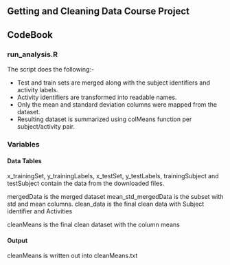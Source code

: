 ## Getting and Cleaning Data Course Project
## CodeBook


### run_analysis.R

The script does the following:-
-   Test and train sets are merged along with the subject identifiers and activity labels.
-	Activity identifiers are transformed into readable names. 
-	Only the mean and standard deviation columns were mapped from the dataset. 
-	Resulting dataset is summarized using colMeans function per subject/activity pair.

### Variables

#### Data Tables
x_trainingSet, y_trainingLabels, x_testSet, y_testLabels, trainingSubject and testSubject contain the data from the downloaded files.

mergedData is the merged dataset 
mean_std_mergedData is the subset with std and mean columns.
clean_data is the final clean data with Subject identifier and Activities

cleanMeans is the final clean dataset with the column means

#### Output 
cleanMeans is written out into cleanMeans.txt 
